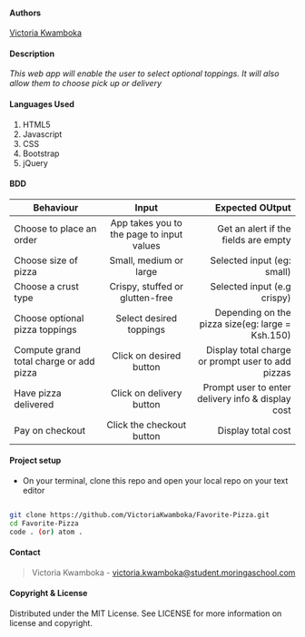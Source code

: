 
#### Authors
[Victoria Kwamboka](https://github.com/VictoriaKwamboka)

#### **Description**
*This web app will enable the user to select optional toppings. It will also allow them to choose pick up or delivery*

#### **Languages Used**
1. HTML5 
2. Javascript
3. CSS
4. Bootstrap
5. jQuery

#### **BDD**
| Behaviour            | Input                | Expected OUtput  |
| ---------------------|:--------------------:| ----------------:|
| Choose to place an order | App takes you to the page to input values | Get an alert if the fields are empty| 
| Choose size of pizza | Small, medium or large | Selected input (eg: small) |
| Choose a crust type  | Crispy, stuffed or glutten-free | Selected input (e.g crispy) |
| Choose optional pizza toppings| Select desired toppings | Depending on the pizza size(eg: large = Ksh.150) |
| Compute grand total charge or add pizza | Click on desired button | Display total charge or prompt user to add pizzas |
| Have pizza delivered | Click on delivery button | Prompt user to enter delivery info & display cost |
| Pay on checkout | Click the checkout button | Display total cost |


#### **Project setup**
* On your terminal, clone this repo and open your local repo on your text editor
```sh

git clone https://github.com/VictoriaKwamboka/Favorite-Pizza.git
cd Favorite-Pizza
code . (or) atom .
```

#### **Contact**
>Victoria Kwamboka - victoria.kwamboka@student.moringaschool.com <br>


#### **Copyright & License**
Distributed under the MIT License. See LICENSE for more information on license and copyright. 

